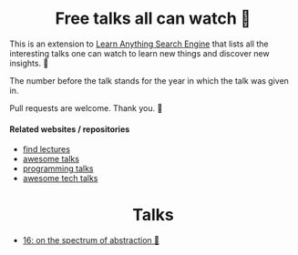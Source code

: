 <h1 align="center"> Free talks all can watch 👀</h1>

This is an extension to [Learn Anything Search Engine](https://learn-anything.xyz/) that lists all the interesting talks one can watch to learn new things and discover new insights. 🔭

The number before the talk stands for the year in which the talk was given in. 

Pull requests are welcome. Thank you. 💙


#### Related websites / repositories 

- [find lectures](https://findlectures.com/)
- [awesome talks](https://github.com/JanVanRyswyck/awesome-talks)
- [programming talks](https://github.com/hellerve/programming-talks)
- [awesome tech talks](https://github.com/1and1/awesome-tech-talks)


<h1 align="center"> Talks </h1>

- [16: on the spectrum of abstraction 👀](https://www.youtube.com/watch?v=mVVNJKv9esE)
